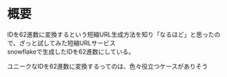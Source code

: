 # 概要
IDを62進数に変換するという短縮URL生成方法を知り「なるほど」と思ったので、ざっと試してみた短縮URLサービス  
snowflakeで生成したIDを62進数にしている。

ユニークなIDを62進数に変換するってのは、色々役立つケースがありそう  
